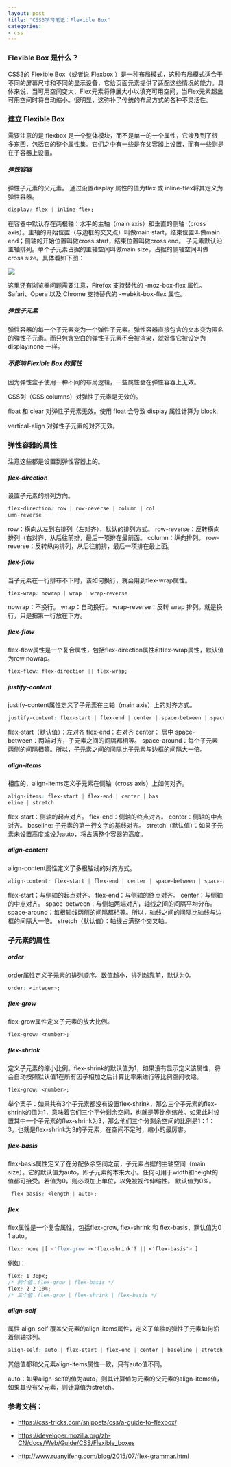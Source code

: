 ```yaml
---
layout: post
title: "CSS3学习笔记：Flexible Box"
categories:
- css
---
```


### Flexible Box 是什么？

CSS3的 Flexible Box（或者说 Flexbox ）是一种布局模式，这种布局模式适合于不同的屏幕尺寸和不同的显示设备，它给页面元素提供了适配这些情况的能力。具体来说，当可用空间变大，Flex元素将伸展大小以填充可用空间，当Flex元素超出可用空间时将自动缩小。很明显，这弥补了传统的布局方式的各种不灵活性。

### 建立 Flexible Box

需要注意的是 flexbox 是一个整体模块，而不是单一的一个属性，它涉及到了很多东西，包括它的整个属性集。它们之中有一些是在父容器上设置，而有一些则是在子容器上设置。

##### 弹性容器

弹性子元素的父元素。 通过设置display 属性的值为flex 或 inline-flex将其定义为弹性容器。

```CSS
display: flex | inline-flex; 
```

在容器中默认存在两根轴：水平的主轴（main axis）和垂直的侧轴（cross axis）。主轴的开始位置（与边框的交叉点）叫做main start，结束位置叫做main end；侧轴的开始位置叫做cross start，结束位置叫做cross end。
子元素默认沿主轴排列。单个子元素占据的主轴空间叫做main size，占据的侧轴空间叫做cross size。具体看如下图：

![](http://7xjufd.dl1.z0.glb.clouddn.com/bg2.png)

这里还有浏览器问题需要注意，Firefox 支持替代的 -moz-box-flex 属性。Safari、Opera 以及 Chrome 支持替代的 -webkit-box-flex 属性。

##### 弹性子元素

弹性容器的每一个子元素变为一个弹性子元素。弹性容器直接包含的文本变为匿名的弹性子元素。而只包含空白的弹性子元素不会被渲染，就好像它被设定为 display:none 一样。

##### 不影响 Flexible Box 的属性

因为弹性盒子使用一种不同的布局逻辑，一些属性会在弹性容器上无效。

CSS列（CSS columns）对弹性子元素是无效的。

float 和 clear 对弹性子元素无效。使用 float 会导致 display 属性计算为 block.

vertical-align 对弹性子元素的对齐无效。

### 弹性容器的属性

注意这些都是设置到弹性容器上的。

##### flex-direction 

设置子元素的排列方向。

```css
flex-direction: row | row-reverse | column | col
umn-reverse
```

row：横向从左到右排列（左对齐），默认的排列方式。
row-reverse：反转横向排列（右对齐，从后往前排，最后一项排在最前面。
column：纵向排列。
row-reverse：反转纵向排列，从后往前排，最后一项排在最上面。

##### flex-flow

当子元素在一行排布不下时，该如何换行，就会用到flex-wrap属性。

```css
flex-wrap: nowrap | wrap | wrap-reverse
```

nowrap：不换行。
wrap：自动换行。
wrap-reverse：反转 wrap 排列。就是换行，只是把第一行放在下方。

##### flex-flow

flex-flow属性是一个复合属性，包括flex-direction属性和flex-wrap属性，默认值为row nowrap。

```css
flex-flow: flex-direction || flex-wrap;
```

##### justify-content

justify-content属性定义了子元素在主轴（main axis）上的对齐方式。

```css
justify-content: flex-start | flex-end | center | space-between | space-around;
```

flex-start（默认值）：左对齐
flex-end：右对齐
center： 居中
space-between：两端对齐，子元素之间的间隔都相等。
space-around：每个子元素两侧的间隔相等。所以，子元素之间的间隔比子元素与边框的间隔大一倍。

##### align-items

相应的，align-items定义子元素在侧轴（cross axis）上如何对齐。

```css
align-items: flex-start | flex-end | center | bas
eline | stretch
```

flex-start：侧轴的起点对齐。
flex-end：侧轴的终点对齐。
center：侧轴的中点对齐。
baseline: 子元素的第一行文字的基线对齐。
stretch（默认值）：如果子元素未设置高度或设为auto，将占满整个容器的高度。

##### align-content

align-content属性定义了多根轴线的对齐方式。

```css
align-content: flex-start | flex-end | center | space-between | space-around | stretch;
```

flex-start：与侧轴的起点对齐。
flex-end：与侧轴的终点对齐。
center：与侧轴的中点对齐。
space-between：与侧轴两端对齐，轴线之间的间隔平均分布。
space-around：每根轴线两侧的间隔都相等。所以，轴线之间的间隔比轴线与边框的间隔大一倍。
stretch（默认值）：轴线占满整个交叉轴。

### 子元素的属性

##### order

order属性定义子元素的排列顺序。数值越小，排列越靠前，默认为0。

```css
order: <integer>;
```

##### flex-grow

flex-grow属性定义子元素的放大比例。

```css
flex-grow: <number>;
```

##### flex-shrink

定义子元素的缩小比例。flex-shrink的默认值为1，如果没有显示定义该属性，将会自动按照默认值1在所有因子相加之后计算比率来进行等比例空间收缩。

```css
flex-grow: <number>;
```

举个栗子：如果共有3个子元素都没有设置flex-shrink，那么三个子元素的flex-shrink的值为1，意味着它们三个平分剩余空间，也就是等比例缩放。如果此时设置其中一个子元素的flex-shrink为3，那么他们三个分剩余空间的比例是1：1：3，也就是flex-shrink为3的子元素，在空间不足时，缩小的最厉害。

##### flex-basis

flex-basis属性定义了在分配多余空间之前，子元素占据的主轴空间（main size）。它的默认值为auto，即子元素的本来大小。任何可用于width和height的值都可接受。若值为0，则必须加上单位，以免被视作伸缩性。 默认值为0%。

```css
 flex-basis: <length | auto>;
```

##### flex

flex属性是一个复合属性，包括flex-grow, flex-shrink 和 flex-basis，默认值为0 1 auto。

```css
flex: none |[ <'flex-grow'><'flex-shrink'? || <'flex-basis'> ]
```

例如：

```css
flex: 1 30px; 
/* 两个值：flex-grow | flex-basis */
flex: 2 2 10%;
/* 三个值：flex-grow | flex-shrink | flex-basis */
```

##### align-self

属性 align-self 覆盖父元素的align-items属性，定义了单独的弹性子元素如何沿着侧轴排列。

```css
align-self: auto | flex-start | flex-end | center | baseline | stretch;
```

其他值都和父元素align-items属性一致，只有auto值不同。

auto：如果align-self的值为auto，则其计算值为元素的父元素的align-items值，如果其没有父元素，则计算值为stretch。



### 参考文档：

+ https://css-tricks.com/snippets/css/a-guide-to-flexbox/

+ https://developer.mozilla.org/zh-CN/docs/Web/Guide/CSS/Flexible_boxes

+ http://www.ruanyifeng.com/blog/2015/07/flex-grammar.html






